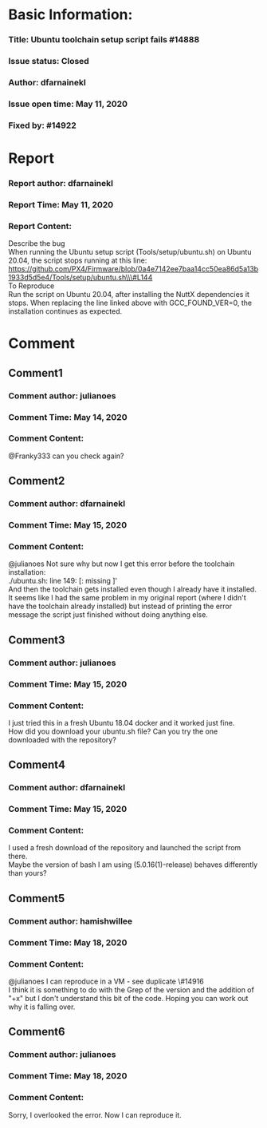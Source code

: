 # Basic Information:
### Title:  Ubuntu toolchain setup script fails #14888 
### Issue status: Closed
### Author: dfarnainekl
### Issue open time: May 11, 2020
### Fixed by: #14922
# Report
### Report author: dfarnainekl
### Report Time: May 11, 2020
### Report Content:   
Describe the bug    
When running the Ubuntu setup script (Tools/setup/ubuntu.sh) on Ubuntu 20.04, the script stops running at this line: https://github.com/PX4/Firmware/blob/0a4e7142ee7baa14cc50ea86d5a13b1933d5d5e4/Tools/setup/ubuntu.sh\\\#L144  
To Reproduce    
Run the script on Ubuntu 20.04, after installing the NuttX dependencies it stops. When replacing the line linked above with GCC_FOUND_VER=0, the installation continues as expected.  

# Comment
## Comment1
### Comment author: julianoes
### Comment Time: May 14, 2020
### Comment Content:   
@Franky333 can you check again?  

## Comment2
### Comment author: dfarnainekl
### Comment Time: May 15, 2020
### Comment Content:   
@julianoes Not sure why but now I get this error before the toolchain installation:    
./ubuntu.sh: line 149: [: missing ]'    
And then the toolchain gets installed even though I already have it installed.    
It seems like I had the same problem in my original report (where I didn't have the toolchain already installed) but instead of printing the error message the script just finished without doing anything else.  

## Comment3
### Comment author: julianoes
### Comment Time: May 15, 2020
### Comment Content:   
I just tried this in a fresh Ubuntu 18.04 docker and it worked just fine.  
How did you download your ubuntu.sh file? Can you try the one downloaded with the repository?  

## Comment4
### Comment author: dfarnainekl
### Comment Time: May 15, 2020
### Comment Content:   
I used a fresh download of the repository and launched the script from there.    
Maybe the version of bash I am using (5.0.16(1)-release) behaves differently than yours?  

## Comment5
### Comment author: hamishwillee
### Comment Time: May 18, 2020
### Comment Content:   
@julianoes I can reproduce in a VM - see duplicate \\\#14916  
I think it is something to do with the Grep of the version and the addition of "+x" but I don't understand this bit of the code. Hoping you can work out why it is falling over.  

## Comment6
### Comment author: julianoes
### Comment Time: May 18, 2020
### Comment Content:   
Sorry, I overlooked the error. Now I can reproduce it.  

